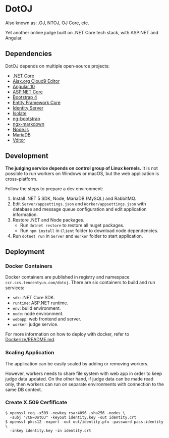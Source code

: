 ﻿# DotOJ

Also known as: .OJ, NTOJ, OJ Core, etc.

Yet another online judge built on .NET Core tech stack, with ASP.NET and Angular.

## Dependencies

DotOJ depends on multiple open-source projects:

- [.NET Core](https://dotnet.microsoft.com/)
- [Ajax.org Cloud9 Editor](https://ace.c9.io/)
- [Angular 10](https://angular.io/)
- [ASP.NET Core](https://github.com/dotnet/aspnetcore)
- [Bootstrap 4](https://getbootstrap.com/)
- [Entity Framework Core](https://github.com/dotnet/efcore)
- [Identity Server](https://identityserver.io/)
- [Isolate](https://github.com/ioi/isolate)
- [ng-bootstrap](https://ng-bootstrap.github.io/)
- [ngx-markdown](https://github.com/jfcere/ngx-markdown)
- [Node.js](https://nodejs.org/)
- [MariaDB](https://mariadb.org/)
- [Vditor](https://github.com/Vanessa219/vditor)

## Development

**The judging service depends on control group of Linux kernels.** It is not possible to run workers on Windows or macOS, but the web application is cross-platform.

Follow the steps to prepare a dev environment:

1. Install .NET 5 SDK, Node, MariaDB (MySQL) and RabbitMQ.
2. Edit `Server/appsettings.json` and `Worker/appsettings.json` with database and message queue configuration and edit application information.
3. Restore .NET and Node packages.
   - Run `dotnet restore` to restore all nuget packages.
   - Run `npm install` in `Client` folder to download node dependencies.
4. Run `dotnet run` in `Server` and `Worker` folder to start application. 

## Deployment

### Docker Containers

Docker containers are published in registry and namespace `ccr.ccs.tencentyun.com/dotoj`. There are six containers to build and run services:

- `sdk`: .NET Core SDK.
- `runtime`: ASP.NET runtime.
- `env`: build environment.
- `node`: node environment.
- `webapp`: web frontend and server.
- `worker`: judge service.

For more information on how to deploy with docker, refer to [Dockerize/README.md](Dockerize/README.md).

### Scaling Application

The application can be easily scaled by adding or removing workers.

However, workers needs to share file system with web app in order to keep judge data updated. On the other hand, if judge data can be made read only, then workers can run on separate environments with connection to the same DB context.

### Create X.509 Cerfificate

```shell
$ openssl req -x509 -newkey rsa:4096 -sha256 -nodes \
  -subj "/CN=DotOJ" -keyout identity.key -out identity.crt
$ openssl pkcs12 -export -out out/identity.pfx -password pass:identity \
  -inkey identity.key -in identity.crt
```
